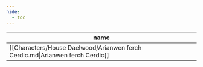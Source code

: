 ```yaml
---
hide:
  - toc
---
```

| name                                                                          |
| ----------------------------------------------------------------------------- |
| [[Characters/House Daelwood/Arianwen ferch Cerdic.md\|Arianwen ferch Cerdic]] |


<div style="width:100%; height:700px;" id="tree"></div>

<script>
  document.onreadystatechange = function () {
     if (document.readyState == "complete") {
     	  let family = new FamilyTree(document.getElementById("tree"), {
            nodeBinding: {field_0: "name",field_1: "title",field_2: "house",img_0: "photo" },
            siblingSpread: 150,
            template: "john",
            editForm: {
            photoBinding: "photo",
            buttons: null
            },
            filterBy: {
	            gender: {},
	            house: {} ,
	            status: {
		            Deceased: { checked:false }
	            }
            },
            nodes:  [{"id":1,"photo":"../../images/Arianwen ferch Cerdic.jpg","name":"Arianwen ferch Cerdic","pids":[],"gender":"female","house":"House Daelwood","status":"Alive"}]
		})
	}
}
</script>